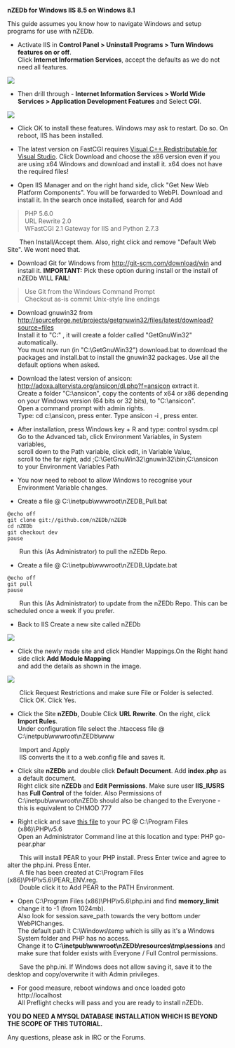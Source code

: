 **nZEDb for Windows IIS 8.5 on Windows 8.1**

This guide assumes you know how to navigate Windows and setup programs for use with nZEDb. 

* Activate IIS in **Control Panel > Uninstall Programs > Turn Windows features on or off**.  
Click **Internet Information Services**, accept the defaults as we do not need all features.

![](http://i.imgur.com/7MxiUWz.png)


* Then drill through - **Internet Information Services > World Wide Services > Application Development Features** and Select **CGI**.

![](http://i.imgur.com/5069WEd.png)
* Click OK to install these features. Windows may ask to restart. Do so. On reboot, IIS has been installed. 

* The latest version on FastCGI requires [Visual C++ Redistributable for Visual Studio](http://www.microsoft.com/en-us/download/confirmation.aspx?id=30679). Click Download and choose the x86 version even if you are using x64 Windows and download and install it. x64 does not have the required files! 

* Open IIS Manager and on the right hand side, click "Get New Web Platform Components". You will be forwarded to WebPI. Download and install it. In the search once installed, search for and Add  
>PHP 5.6.0  
>URL Rewrite 2.0  
>WFastCGI 2.1 Gateway for IIS and Python 2.7.3  

&nbsp;&nbsp;&nbsp;&nbsp;&nbsp;&nbsp;&nbsp;Then Install/Accept them. Also, right click and remove "Default Web Site". We wont need that.

* Download Git for Windows from http://git-scm.com/download/win and install it.
**IMPORTANT:** Pick these option during install or the install of nZEDb WILL **FAIL**!
>Use Git from the Windows Command Prompt  
>Checkout as-is commit Unix-style line endings

* Download gnuwin32 from http://sourceforge.net/projects/getgnuwin32/files/latest/download?source=files  
Install it to "C:\" , it will create a folder called "GetGnuWin32" automatically.  
You must now run (in "C:\GetGnuWin32") download.bat to download the packages and install.bat to install the gnuwin32 packages. Use all the default options when asked.

* Download the latest version of ansicon: http://adoxa.altervista.org/ansicon/dl.php?f=ansicon
extract it.  
Create a folder "C:\ansicon", copy the contents of x64 or x86 depending on 
your Windows version (64 bits or 32 bits), to "C:\ansicon".  
Open a command prompt with admin rights.  
Type: cd c:\ansicon, press enter. Type ansicon -i , press enter.

* After installation, press Windows key + R and type: control sysdm.cpl  
Go to the Advanced tab, click Environment Variables, in System variables,  
scroll down to the Path variable, click edit, in Variable Value,  
scroll to the far right, add ;C:\GetGnuWin32\gnuwin32\bin;C:\ansicon  
to your Environment Variables Path

* You now need to reboot to allow Windows to recognise your Environment Variable changes.

* Create a file @ C:\inetpub\wwwroot\nZEDB_Pull.bat
```batch
@echo off  
git clone git://github.com/nZEDb/nZEDb  
cd nZEDb  
git checkout dev  
pause
```

&nbsp;&nbsp;&nbsp;&nbsp;&nbsp;&nbsp;&nbsp;Run this (As Administrator) to pull the nZEDb Repo.

* Create a file @ C:\inetpub\wwwroot\nZEDB_Update.bat
```batch
@echo off  
git pull  
pause  
```
&nbsp;&nbsp;&nbsp;&nbsp;&nbsp;&nbsp;&nbsp;Run this (As Administrator) to update from the nZEDb Repo. This can be scheduled once a week if you prefer.

* Back to IIS Create a new site called nZEDb  

![](http://i.imgur.com/JNoDQe0.png)

* Click the newly made site and click Handler Mappings.On the Right hand side click **Add Module Mapping**  
and add the details as shown in the image.

![](http://i.imgur.com/wwttHqi.png)

&nbsp;&nbsp;&nbsp;&nbsp;&nbsp;&nbsp;&nbsp;Click Request Restrictions and make sure File or Folder is selected.  
&nbsp;&nbsp;&nbsp;&nbsp;&nbsp;&nbsp;&nbsp;Click OK. Click Yes.

* Click the Site **nZEDb**, Double Click **URL Rewrite**. On the right, click **Import Rules**.  
Under configuration file select the .htaccess file @ C:\inetpub\wwwroot\nZEDb\www  
  
&nbsp;&nbsp;&nbsp;&nbsp;&nbsp;&nbsp;&nbsp;Import and Apply  
&nbsp;&nbsp;&nbsp;&nbsp;&nbsp;&nbsp;&nbsp;IIS converts the it to a web.config file and saves it. 

* Click site **nZEDb** and double click **Default Document**. Add **index.php** as a default document.  
Right click site **nZEDb** and **Edit Permissions**. Make sure user **IIS_IUSRS** has **Full Control** of the folder. Also Permissions of C:\inetpub\wwwroot\nZEDb should also be changed to the Everyone - this is equivalent to CHMOD 777

* Right click and save [this file](http://pear.php.net/go-pear.phar) to your PC @ C:\Program Files (x86)\PHP\v5.6  
Open an Administrator Command line at this location and type: PHP go-pear.phar  
  
&nbsp;&nbsp;&nbsp;&nbsp;&nbsp;&nbsp;&nbsp;This will install PEAR to your PHP install. Press Enter twice and agree to alter the php.ini. Press Enter.  
&nbsp;&nbsp;&nbsp;&nbsp;&nbsp;&nbsp;&nbsp;A file has been created at C:\Program Files (x86)\PHP\v5.6\PEAR_ENV.reg.  
&nbsp;&nbsp;&nbsp;&nbsp;&nbsp;&nbsp;&nbsp;Double click it to Add PEAR to the PATH Environment.

* Open C:\Program Files (x86)\PHP\v5.6\php.ini and find **memory_limit** change it to -1 (from 1024mb).  
Also look for session.save_path towards the very bottom under WebPIChanges.  
The default path it C:\Windows\temp which is silly as it's a Windows System folder and PHP has no access.  
Change it to **C:\inetpub\wwwroot\nZEDb\resources\tmp\sessions** and make sure that folder exists with Everyone / Full Control permissions. 

&nbsp;&nbsp;&nbsp;&nbsp;&nbsp;&nbsp;&nbsp;Save the php.ini. If Windows does not allow saving it, save it to the desktop and copy/overwrite it with Admin privileges. 

* For good measure, reboot windows and once loaded goto http://localhost  
All Preflight checks will pass and you are ready to install nZEDb.

**YOU DO NEED A MYSQL DATABASE INSTALLATION WHICH IS BEYOND THE SCOPE OF THIS TUTORIAL.**

Any questions, please ask in IRC or the Forums.